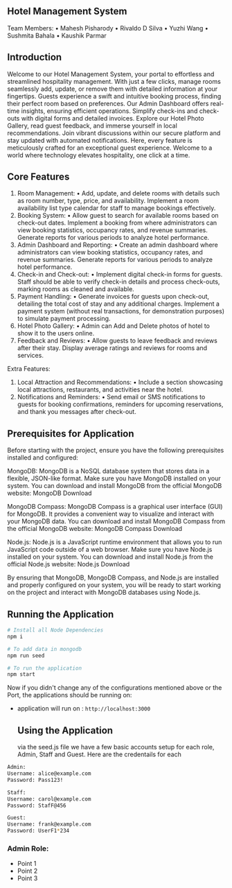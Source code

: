 
## Hotel Management System

Team Members:
•	Mahesh Pisharody
•	Rivaldo D Silva
•	Yuzhi Wang
•	Sushmita Bahala
•	Kaushik Parmar

## Introduction

Welcome to our Hotel Management System, your portal to effortless and streamlined hospitality management. With just a few clicks, manage rooms seamlessly add, update, or remove them with detailed information at your fingertips. Guests experience a swift and intuitive booking process, finding their perfect room based on preferences. Our Admin Dashboard offers real-time insights, ensuring efficient operations. Simplify check-ins and check-outs with digital forms and detailed invoices. Explore our Hotel Photo Gallery, read guest feedback, and immerse yourself in local recommendations. Join vibrant discussions within our secure platform and stay updated with automated notifications. Here, every feature is meticulously crafted for an exceptional guest experience. Welcome to a world where technology elevates hospitality, one click at a time.

## Core Features

1.	Room Management:
•	Add, update, and delete rooms with details such as room number, type, price, and availability. Implement a room availability list type calendar for staff to manage bookings effectively.
2.	Booking System:
•	Allow guest to search for available rooms based on check-out dates. Implement a booking from where administrators can view booking statistics, occupancy rates, and revenue summaries. Generate reports for various periods to analyze hotel performance.
3.	Admin Dashboard and Reporting:
•	Create an admin dashboard where administrators can view booking statistics, occupancy rates, and revenue summaries. Generate reports for various periods to analyze hotel performance.
4.	Check-in and Check-out:
•	Implement digital check-in forms for guests. Staff should be able to verify check-in details and process check-outs, marking rooms as cleaned and available.
5.	Payment Handling:
•	Generate invoices for guests upon check-out, detailing the total cost of stay and any additional charges. Implement a payment system (without real transactions, for demonstration purposes) to simulate payment processing.
6.	Hotel Photo Gallery:
•	Admin can Add and Delete photos of hotel to show it to the users online.
7.	Feedback and Reviews:
•	Allow guests to leave feedback and reviews after their stay. Display average ratings and reviews for rooms and services.

Extra Features:
1.	Local Attraction and Recommendations:
•	Include a section showcasing local attractions, restaurants, and activities near the hotel.
2.	Notifications and Reminders:
•	Send email or SMS notifications to guests for booking confirmations, reminders for upcoming reservations, and thank you messages after check-out.

## Prerequisites for Application
Before starting with the project, ensure you have the following prerequisites installed and configured:

MongoDB: MongoDB is a NoSQL database system that stores data in a flexible, JSON-like format. Make sure you have MongoDB installed on your system. You can download and install MongoDB from the official MongoDB website: MongoDB Download

MongoDB Compass: MongoDB Compass is a graphical user interface (GUI) for MongoDB. It provides a convenient way to visualize and interact with your MongoDB data. You can download and install MongoDB Compass from the official MongoDB website: MongoDB Compass Download

Node.js: Node.js is a JavaScript runtime environment that allows you to run JavaScript code outside of a web browser. Make sure you have Node.js installed on your system. You can download and install Node.js from the official Node.js website: Node.js Download

By ensuring that MongoDB, MongoDB Compass, and Node.js are installed and properly configured on your system, you will be ready to start working on the project and interact with MongoDB databases using Node.js.


## Running the Application


```bash
# Install all Node Dependencies
npm i
```

```bash
# To add data in mongodb
npm run seed
```
```bash
# To run the application
npm start
```

Now if you didn't change any of the configurations mentioned above or the Port, the applications should be running on:
- application will run on : `http://localhost:3000`

  ## Using the Application

  via the seed.js file we have a few basic accounts setup for each role, Admin, Staff and Guest.
  Here are the credentails for each
```bash
Admin:
Username: alice@example.com
Password: Pass123!

Staff:
Username: carol@example.com
Password: StafF@456

Guest:
Username: frank@example.com
Password: UserF1*234
  ```

### Admin Role: 

* Point 1
* Point 2
* Point 3
